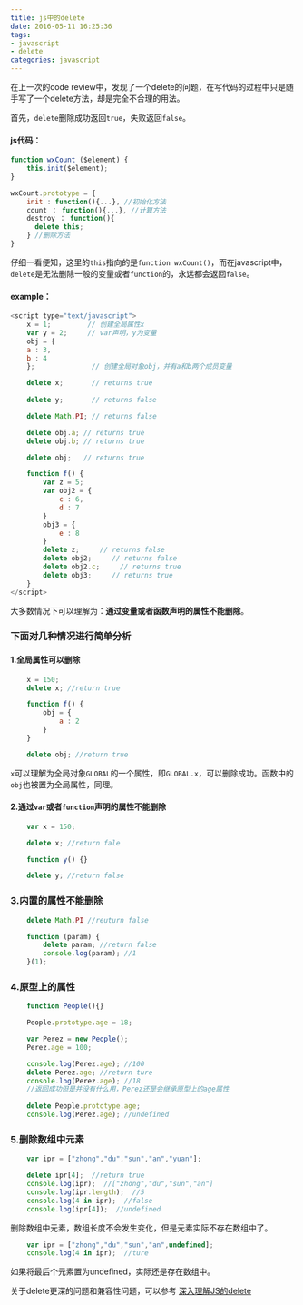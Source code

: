 ```yaml
---
title: js中的delete
date: 2016-05-11 16:25:36
tags:
- javascript
- delete
categories: javascript
---
```


在上一次的code review中，发现了一个delete的问题，在写代码的过程中只是随手写了一个delete方法，却是完全不合理的用法。

首先，`delete`删除成功返回`true`，失败返回`false`。
<!--more-->
#### js代码：

```javascript
function wxCount ($element) {
    this.init($element);
}

wxCount.prototype = {
    init : function(){...}, //初始化方法
    count ： function(){...}, //计算方法
    destroy ： function(){
      delete this;
    } //删除方法
}
```

仔细一看便知，这里的`this`指向的是`function wxCount()`，而在javascript中，`delete`是无法删除一般的变量或者`function`的，永远都会返回`false`。

#### example：

```javascript
<script type="text/javascript">
    x = 1;         // 创建全局属性x
    var y = 2;     // var声明，y为变量
    obj = {
	a : 3,
	b : 4
    };              // 创建全局对象obj，并有a和b两个成员变量

    delete x;       // returns true
               
    delete y;       // returns false 

    delete Math.PI; // returns false 

    delete obj.a; // returns true 
    delete obj.b; // returns true 

    delete obj;   // returns true

    function f() {
        var z = 5;
        var obj2 = {
            c : 6,
            d : 7
        }
        obj3 = {
            e : 8
        }
        delete z;     // returns false
        delete obj2;     // returns false
        delete obj2.c;     // returns true
        delete obj3;     // returns true
    }
</script>	
```
大多数情况下可以理解为：**通过变量或者函数声明的属性不能删除**。

### 下面对几种情况进行简单分析

#### 1.全局属性可以删除
```javascript
    x = 150;
    delete x; //return true

    function f() {
        obj = {
            a : 2
        }
    }

    delete obj; //return true
```
`x`可以理解为全局对象`GLOBAL`的一个属性，即`GLOBAL.x`，可以删除成功。函数中的`obj`也被置为全局属性，同理。

#### 2.通过`var`或者`function`声明的属性不能删除
```javascript
    var x = 150;

    delete x; //return fale

    function y() {}

    delete y; //return false 
```

### 3.内置的属性不能删除
```javascript
    delete Math.PI //reuturn false

    function (param) {
        delete param; //return false
        console.log(param); //1
    }(1);
```

### 4.原型上的属性
```javascript
	function People(){}

	People.prototype.age = 18;

	var Perez = new People();
	Perez.age = 100;

	console.log(Perez.age); //100
	delete Perez.age; //return ture
	console.log(Perez.age); //18
	//返回成功但是并没有什么用，Perez还是会继承原型上的age属性
	
	delete People.prototype.age;
	console.log(Perez.age); //undefined
```

### 5.删除数组中元素
```javascript
    var ipr = ["zhong","du","sun","an","yuan"];

    delete ipr[4];  //return true
    console.log(ipr);  //["zhong","du","sun","an"]
    console.log(ipr.length);  //5
    console.log(4 in ipr);  //false
    console.log(ipr[4]);  //undefined
```

删除数组中元素，数组长度不会发生变化，但是元素实际不存在数组中了。

```javascript
	var ipr = ["zhong","du","sun","an",undefined];
	console.log(4 in ipr);  //ture
```

如果将最后个元素置为undefined，实际还是存在数组中。


关于delete更深的问题和兼容性问题，可以参考
[深入理解JS的delete](http://blog.csdn.net/renfufei/article/details/18965545 "深入理解JS的delete")
